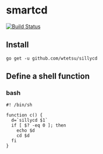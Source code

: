 # smartcd

[![Build Status](https://travis-ci.com/wtetsu/sillycd.svg?branch=master)](https://travis-ci.com/wtetsu/sillycd)

## Install

```
go get -u github.com/wtetsu/sillycd
```

## Define a shell function

### bash

```
#! /bin/sh

function c() {
  d=`sillycd $1`
  if [ $? -eq 0 ]; then
    echo $d
    cd $d
  fi
}
```
